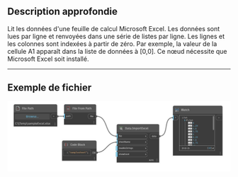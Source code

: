 ## Description approfondie
Lit les données d'une feuille de calcul Microsoft Excel. Les données sont lues par ligne et renvoyées dans une série de listes par ligne. Les lignes et les colonnes sont indexées à partir de zéro. Par exemple, la valeur de la cellule A1 apparaît dans la liste de données à [0,0]. Ce nœud nécessite que Microsoft Excel soit installé.
___
## Exemple de fichier

![ImportExcel](./DSOffice.Data.ImportExcel_img.jpg)


